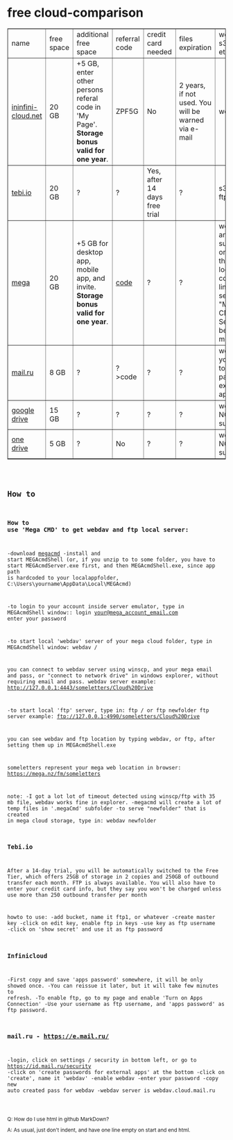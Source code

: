 # free cloud-comparison

<table border="1">
<tbody><tr>
<td>name</td>
<td>free space</td>
<td>additional free space</td>
<td>referral code</td>
<td>credit card needed</td>
<td>files expiration</td>
<td>webdav, s3, ftp etc.</td>
<td>note</td>
</tr>

<tr>
<td><a href="https://infini-cloud.net/en/">ininfini-cloud.net</a></td>
<td>20 GB</td>
<td>+5 GB, enter other persons referal code in 'My Page'. <b>Storage bonus valid for one year</b>. </td>
<td>ZPF5G</td>
<td>No</td>
<td>2 years, if not used. You will be warned via e-mail</td>
<td>webdav</td>
<td></td>
</tr>

<tr>
<td><a href="https://tebi.io/">tebi.io</a><a></a></td>
<td>20 GB</td>
<td>?</td>
<td>?</td>
<td>Yes, after 14 days free trial</td>
<td>?</td>
<td>s3, ftp, ftps</td>
<td>250 GB/Month free traffic. You will be charged if you go over that.</td>
</tr>

<tr>
<td><a href="https://mega.io/">mega</a></td>
<td>20 GB</td>
<td>+5 GB for desktop app, mobile app, and invite. <b>Storage bonus valid for one year</b>. </td>
<td><a href="https://mega.nz/#newsignupaGF2YWppQHlhaG9vLmNvbYGjvdF7zokU">code</a></td>
<td>?</td>
<td>?</td>
<td>webdav and ftp supported only through local command line server "MEGA CMD". See below for more info.</td>
<td>Download limited. "The limit is based on the amount of data downloaded from your IP address over the past six hours." </td>
</tr>


<tr>
<td><a href="https://e.mail.ru/">mail.ru</a></td>
<td>8 GB</td>
<td>?</td>
<td>?>code</a></td>
<td>?</td>
<td>?</td>
<td>webdav, you have to enable pass for external apps.</td>
<td>english version of site is at: https://e.mail.ru </td>
</tr>


<tr>
<td><a href="https://drive.google.com/">google drive</a></td>
<td>15 GB</td>
<td>?</td>
<td>?</td>
<td>?</td>
<td>?</td>
<td>webdav NOT supported</td>
<td></td>
</tr>
 
<tr>
<td><a href="https://www.microsoft.com/en-us/microsoft-365/onedrive/free-online-cloud-storage">one drive</a></td>
<td>5 GB</td>
<td>?</td>
<td>No</td>
<td>?</td>
<td>?</td>
<td>webdav NOT supported</td>
<td></td>
</tr>

</tbody></table>

<code><pre>

## How to

### How to use 'Mega CMD' to get webdav and ftp local server:


-download [megacmd](https://mega.io/cmd)
-install and start MEGAcmdShell
(or, if you unzip to to some folder, you have to start MEGAcmdServer.exe first, 
and then MEGAcmdShell.exe, since app path is hardcoded to your localappfolder, 
C:\Users\yourname\AppData\Local\MEGAcmd)

-to login to your account inside server emulator, type in MEGAcmdShell window:: 
login your@mega_account_email.com
enter your password

-to start local 'webdav' server of your mega cloud folder, type in MEGAcmdShell window:
webdav /

you can connect to webdav server using winscp, and your mega email and pass,
or "connect to network drive" in windows explorer, without requiring email and pass.
webdav server example:
http://127.0.0.1:4443/someletters/Cloud%20Drive

-to start local 'ftp' server, type in:
ftp /
or 
ftp newfolder
ftp server example:
ftp://127.0.0.1:4990/someletters/Cloud%20Drive

you can see webdav and ftp location by typing 
webdav, or ftp, after setting them up in MEGAcmdShell.exe

someletters represent your mega web location in browser:
https://mega.nz/fm/someletters

note:
-I got a lot lot of timeout detected using winscp/ftp with 35 mb file, webdav works fine in explorer.
-megacmd will create a lot of temp files in '.megaCmd' subfolder
-to serve "newfolder" that is created in mega cloud storage, type in: webdav newfolder

### Tebi.io

After a 14-day trial, you will be automatically switched to the Free Tier, 
which offers 25GB of storage in 2 copies and 250GB of outbound transfer each month.
FTP is always available. You will also have to enter your credit card info, 
but they say you won't be charged unless use more than 250 outbound transfer per month

howto to use:
-add bucket, name it ftp1, or whatever
-create master key
-click on edit key, enable ftp in keys
-use key as ftp username 
-click on 'show secret' and use it as ftp password


### Infinicloud

-First copy and save 'apps password' somewhere, it will be only showed once.
-You can reissue it later, but it will take few minutes to refresh.
-To enable ftp, go to my page and enable 'Turn on Apps Connection'
-Use your username as ftp username, and 'apps password' as ftp password.

### mail.ru - https://e.mail.ru/ 
-login, click on settings / security in bottom left, or go to https://id.mail.ru/security
-click on 'create passwords for external apps' at the bottom
-click on 'create', name it 'webdav'
-enable webdav
-enter your password
-copy new auto created pass for webdav
-webdav server is webdav.cloud.mail.ru




</pre></code>

<sub>
Q: How do I use html in github MarkDown?  
	
A: As usual, just don't indent, and have one line empty on start and end html.
</sub>


